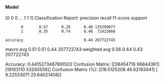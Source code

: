 #### Model
[0 0 0 ... 1 1 1]
Classification Report:
              precision    recall  f1-score   support

           0       0.67      0.28      0.40 135299077
           1       0.35      0.74      0.48  72423666

    accuracy                           0.44 207722743
   macro avg       0.51      0.51      0.44 207722743
weighted avg       0.56      0.44      0.43 207722743

Accuracy: 0.4415273487891502
Confusion Matrix:
[[38454716 96844361]
 [19163110 53260556]]
Confusion Matrix (%):
[[18.5125208  46.62193441]
 [ 9.22533071 25.64021408]]
